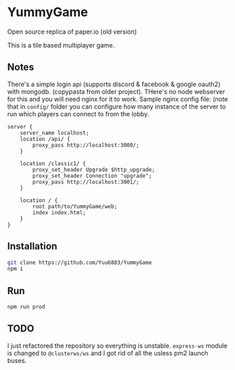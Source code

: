 # YummyGame
Open source replica of paper.io (old version)

This is a tile based multiplayer game.

## Notes
There's a simple login api (supports discord & facebook & google oauth2) with mongodb. (copypasta from older project).
THere's no node webserver for this and you will need nginx for it to work.
Sample nginx config file: (note that in `config/` folder you can configure how many instance of the server to run which players can connect to from the lobby.
```
server {
    server_name localhost;
    location /api/ {
        proxy_pass http://localhost:3000/;
    }

    location /classic1/ {
        proxy_set_header Upgrade $http_upgrade;
        proxy_set_header Connection "upgrade";
        proxy_pass http://localhost:3001/;
    }

    location / {
        root path/to/YummyGame/web;
        index index.html;
    }
}
```

## Installation
```bash
git clone https://github.com/Yuu6883/YummyGame
npm i
```

## Run
```bash
npm run prod
```

## TODO
I just refactored the repository so everything is unstable. `express-ws` module is changed to `@clusterws/ws` and I got rid of all the usless pm2 launch buses.

